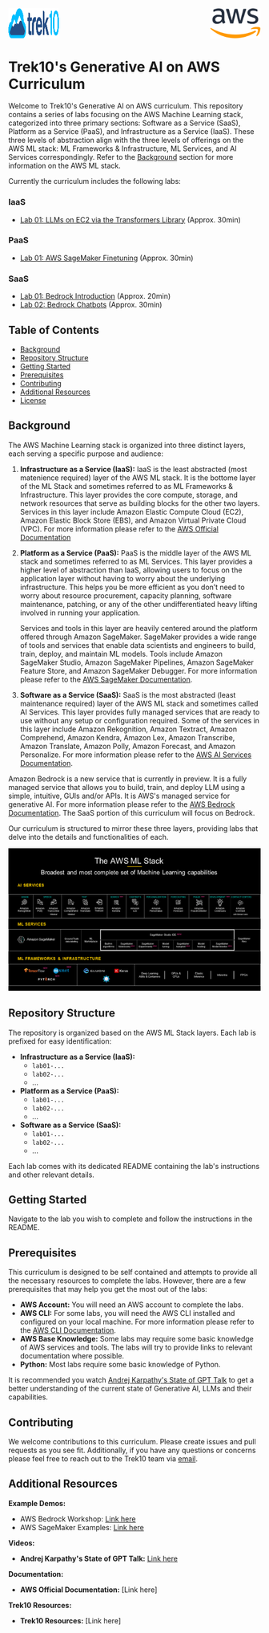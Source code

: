 <div style="display:flex;">
    <img src="etc/images/trek10_logo.png" alt="Trek10 Logo" width="20%" style="margin-right:60%;"/>
    <img src="etc/images/aws_logo.png" alt="AWS Logo" width="20%"/>
</div>

# Trek10's Generative AI on AWS Curriculum

Welcome to Trek10's Generative AI on AWS curriculum. This repository contains a series of labs focusing on the AWS Machine Learning stack, categorized into three primary sections: Software as a Service (SaaS),  Platform as a Service (PaaS), and Infrastructure as a Service (IaaS). These three levels of abstraction align with the three levels of offerings on the AWS ML stack: ML Frameworks & Infrastructure, ML Services, and AI Services correspondingly. Refer to the [Background](#background) section for more information on the AWS ML stack.

Currently the curriculum includes the following labs:
### IaaS
- [Lab 01: LLMs on EC2 via the Transformers Library](IaaS/lab01-ec2-llm-transformers-lib) (Approx. 30min)

<!-- Planned Labs:
- Lab 02: Quantized Models on EC2
- Lab 03: Pretraining LLMs on EC2 -->
### PaaS
- [Lab 01: AWS SageMaker Finetuning](PaaS/lab01-sagemaker-finetuning-foundational-model) (Approx. 30min)

<!-- Planned Labs:
- Lab 02: AWS SageMaker Instruction Based Finetuning -->
### SaaS
- [Lab 01: Bedrock Introduction](SaaS/lab01-bedrock-introduction) (Approx. 20min)
- [Lab 02: Bedrock Chatbots](SaaS/lab02-bedrock-chatbots) (Approx. 30min)


<!-- Planned Labs:
- Lab 02: Bedrock Generation
- Lab 03: Bedrock Question Answering
- Lab 04: Bedrock Chatbot
- Lab 05: Bedrock Summarization
- Lab 06: Bedrock Text to Image
- Lab 07: Bedrock Translation
- Lab 08: Bedrock RAG
- Lab 09: Bedrock Finetuning -->


## Table of Contents

- [Background](#background)
- [Repository Structure](#repository-structure)
- [Getting Started](#getting-started)
- [Prerequisites](#prerequisites)
- [Contributing](#contributing)
- [Additional Resources](#additional-resources)
- [License](#license)

## Background

<!-- https://aws.amazon.com/types-of-cloud-computing/ -->

The AWS Machine Learning stack is organized into three distinct layers, each serving a specific purpose and audience:

1. **Infrastructure as a Service (IaaS):** IaaS is the least abstracted (most matenience required) layer of the AWS ML stack. It is the bottome layer of the ML Stack and sometimes referred to as ML Frameworks & Infrastructure. This layer provides the core compute, storage, and network resources that serve as building blocks for the other two layers. Services in this layer include Amazon Elastic Compute Cloud (EC2), Amazon Elastic Block Store (EBS), and Amazon Virtual Private Cloud (VPC). For more information please refer to the [AWS Official Documentation](https://aws.amazon.com/what-is/iaas/)

2. **Platform as a Service (PaaS):** PaaS is the middle layer of the AWS ML stack and sometimes referred to as ML Services. This layer provides a higher level of abstraction than IaaS, allowing users to focus on the application layer without having to worry about the underlying infrastructure. This helps you be more efficient as you don’t need to worry about resource procurement, capacity planning, software maintenance, patching, or any of the other undifferentiated heavy lifting involved in running your application. 

    Services and tools in this layer are heavily centered around the platform offered through Amazon SageMaker. SageMaker provides a wide range of tools and services that enable data scientists and engineers to build, train, deploy, and maintain ML models. Tools include Amazon SageMaker Studio, Amazon SageMaker Pipelines, Amazon SageMaker Feature Store, and Amazon SageMaker Debugger. For more information please refer to the [AWS SageMaker Documentation](https://aws.amazon.com/sagemaker/).

3. **Software as a Service (SaaS):** SaaS is the most abstracted (least maintenance required) layer of the AWS ML stack and sometimes called AI Services. This layer provides fully managed services that are ready to use without any setup or configuration required. Some of the services in this layer include Amazon Rekognition, Amazon Textract, Amazon Comprehend, Amazon Kendra, Amazon Lex, Amazon Transcribe, Amazon Translate, Amazon Polly, Amazon Forecast, and Amazon Personalize. For more information please refer to the [AWS AI Services Documentation](https://aws.amazon.com/machine-learning/ai-services/).

Amazon Bedrock is a new service that is currently in preview. It is a fully managed service that allows you to build, train, and deploy LLM using a simple, intuitive, GUIs and/or APIs. It is AWS's managed service for generative AI. For more information please refer to the [AWS Bedrock Documentation](https://aws.amazon.com/bedrock/). The SaaS portion of this curriculum will focus on Bedrock.

Our curriculum is structured to mirror these three layers, providing labs that delve into the details and functionalities of each.

![AWS ML Stack Diagram](/etc/images/aws_ml_stack.png)

## Repository Structure

The repository is organized based on the AWS ML Stack layers. Each lab is prefixed for easy identification:

- **Infrastructure as a Service (IaaS):**
    - `lab01-...`
    - `lab02-...`
    - ...
- **Platform as a Service (PaaS):**
    - `lab01-...`
    - `lab02-...`
    - ...
- **Software as a Service (SaaS):**
    - `lab01-...`
    - `lab02-...`
    - ...

Each lab comes with its dedicated README containing the lab's instructions and other relevant details.

## Getting Started

Navigate to the lab you wish to complete and follow the instructions in the README.

## Prerequisites

This curriculum is designed to be self contained and attempts to provide all the necessary resources to complete the labs. However, there are a few prerequisites that may help you get the most out of the labs:

- **AWS Account:** You will need an AWS account to complete the labs.
- **AWS CLI:** For some labs, you will need the AWS CLI installed and configured on your local machine. For more information please refer to the [AWS CLI Documentation](https://docs.aws.amazon.com/cli/latest/userguide/cli-chap-install.html).
- **AWS Base Knowledge:** Some labs may require some basic knowledge of AWS services and tools. The labs will try to provide links to relevant documentation where possible. 
- **Python:** Most labs require some basic knowledge of Python.

It is recommended you watch [Andrej Karpathy's State of GPT Talk](https://www.youtube.com/watch?v=bZQun8Y4L2A) to get a better understanding of the current state of Generative AI, LLMs and their capabilities.

## Contributing

We welcome contributions to this curriculum. Please create issues and pull requests as you see fit. Additionally, if you have any questions or concerns please feel free to reach out to the Trek10 team via [email](mailto:bjudson@trek10.com).

 <!-- or [slack](https://trek10-community.slack.com/archives/C02BZ8ZJY5S). -->

## Additional Resources

**Example Demos:**
- AWS Bedrock Workshop: [Link here](https://github.com/aws-samples/amazon-bedrock-workshop)
- AWS SageMaker Examples: [Link here](https://github.com/aws/amazon-sagemaker-examples)

**Videos:**
- **Andrej Karpathy's State of GPT Talk:** [Link here](https://www.youtube.com/watch?v=bZQun8Y4L2A)

**Documentation:**
- **AWS Official Documentation:** [Link here]

**Trek10 Resources:**
- **Trek10 Resources:** [Link here]
<!-- 
## License

[Your License Information] -->

